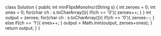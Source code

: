 class Solution {
    public int minFlipsMonoIncr(String s) {
        int zeroes = 0;
        int ones = 0;
        for(char ch : s.toCharArray()){
            if(ch == '0'){
                zeroes++;
            }
        }
        int output = zeroes;
        for(char ch : s.toCharArray()){
            if(ch == '0'){
                zeroes--;
            }
            else if(ch == '1'){
                ones++;
            }
            output = Math.min(output, zeroes+ones);
        }
        return output;
    }
}
